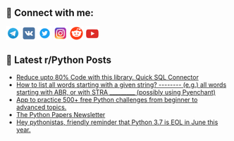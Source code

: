 ## 🔎 Connect with me:
[<img src="https://github.com/bullbesh/bullbesh/blob/main/images/Telegram.png" width="32" height="32" />](https://t.me/bullbesh)
[<img src="https://github.com/bullbesh/bullbesh/blob/main/images/VK.png" width="32" height="32" />](https://vk.com/bullbesh)
[<img src="https://github.com/bullbesh/bullbesh/blob/main/images/Twitter.png" width="32" height="32" />](https://twitter.com/bullbesh1)
[<img src="https://github.com/bullbesh/bullbesh/blob/main/images/Instagram.png" width="32" height="32" />](https://www.instagram.com/bullbesh)
[<img src="https://github.com/bullbesh/bullbesh/blob/main/images/Reddit.png" width="32" height="32" />](https://www.reddit.com/user/bullbesh)
[<img src="https://github.com/bullbesh/bullbesh/blob/main/images/YouTube.png" width="32" height="32" />](https://www.youtube.com/channel/UCtfjRs6uzgq5mfm8S06WTcg)

## 📕 Latest r/Python Posts
<!-- BLOG-POST-LIST:START -->
- [Reduce upto 80% Code with this library. Quick SQL Connector](https://www.reddit.com/r/Python/comments/109babq/reduce_upto_80_code_with_this_library_quick_sql/)
- [How to list all words starting with a given string? -------- &lpar;e.g.&rpar; all words starting with ABR, or with STRA _________ &lpar;possibly using Pyenchant&rpar;](https://www.reddit.com/r/Python/comments/1099mae/how_to_list_all_words_starting_with_a_given/)
- [App to practice 500+ free Python challenges from beginner to advanced topics.](https://www.reddit.com/r/Python/comments/1098ju2/app_to_practice_500_free_python_challenges_from/)
- [The Python Papers Newsletter](https://www.reddit.com/r/Python/comments/109853h/the_python_papers_newsletter/)
- [Hey pythonistas, friendly reminder that Python 3.7 is EOL in June this year.](https://www.reddit.com/r/Python/comments/1096yh8/hey_pythonistas_friendly_reminder_that_python_37/)
<!-- BLOG-POST-LIST:END -->
